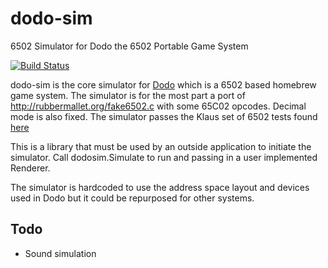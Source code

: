 # dodo-sim
6502 Simulator for Dodo the 6502 Portable Game System

[![Build Status](https://travis-ci.org/peternoyes/dodo-sim.svg?branch=master)](https://travis-ci.org/peternoyes/dodo-sim)

dodo-sim is the core simulator for [Dodo](https://github.com/peternoyes/dodo) which is a 6502 based homebrew game system. The simulator is for the most part a port of http://rubbermallet.org/fake6502.c with some 65C02 opcodes. Decimal mode is also fixed. The simulator passes the Klaus set of 6502 tests found [here](https://github.com/Klaus2m5)

This is a library that must be used by an outside application to initiate the simulator. Call dodosim.Simulate to run and passing in a user implemented Renderer.

The simulator is hardcoded to use the address space layout and devices used in Dodo but it could be repurposed for other systems. 

## Todo

- Sound simulation